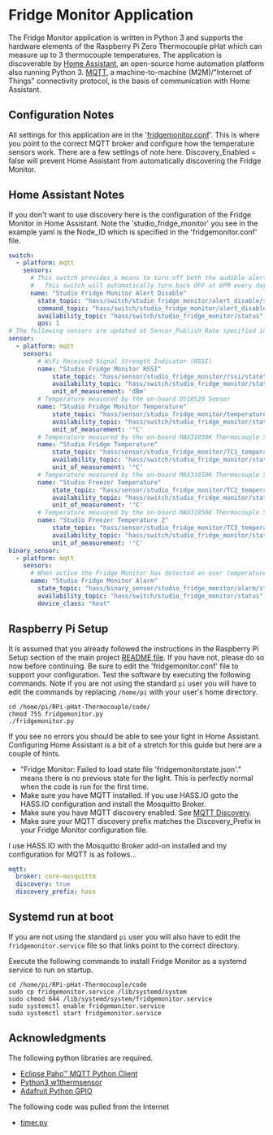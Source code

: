 # Fridge Monitor Application

The Fridge Monitor application is written in Python 3 and supports the hardware elements of the Raspberry Pi Zero Thermocouple pHat which can measure up to 3 thermocouple temperatures. The application is discoverable by [Home Assistant](https://home-assistant.io/), an open-source home automation platform also running Python 3. [MQTT](http://mqtt.org/), a machine-to-machine (M2M)/"Internet of Things" connectivity protocol, is the basis of communication with Home Assistant.

## Configuration Notes
All settings for this application are in the '[fridgemonitor.conf](fridgemonitor.conf)'. This is where you point to the correct MQTT broker and configure how the temperature sensors work. There are a few settings of note here. Discovery_Enabled = false will prevent Home Assistant from automatically discovering the Fridge Monitor.

## Home Assistant Notes

If you don't want to use discovery here is the configuration of the Fridge Monitor in Home Assistant. Note the 'studio_fridge_monitor' you see in the example yaml is the Node_ID which is specified in the 'fridgemonitor.conf' file.

```yaml
switch:
  - platform: mqtt
    sensors:
      # This switch provides a means to turn off both the audible alert and alarm boolean_sensor
      #   This switch will automatically turn back OFF at 6PM every day.
      name: "Studio Fridge Monitor Alert Disable"
        state_topic: "hass/switch/studio_fridge_monitor/alert_disable/state"
        command_topic: "hass/switch/studio_fridge_monitor/alert_disable/set"
        availability_topic: "hass/switch/studio_fridge_monitor/status"
        qos: 1
# The following sensors are updated at Sensor_Publish_Rate specified in the frigdemonitor.conf file
sensor:
  - platform: mqtt
    sensors:
        # WiFi Received Signal Strength Indicator (RSSI)
        name: "Studio Fridge Monitor RSSI"
            state_topic: "hass/sensor/studio_fridge_monitor/rssi/state"
            availability_topic: "hass/switch/studio_fridge_monitor/status"
            unit_of_measurement: 'dBm'
        # Temperature measured by the on-board DS18S20 Sensor
        name: "Studio Fridge Monitor Temperature"
            state_topic: "hass/sensor/studio_fridge_monitor/temperature/state"
            availability_topic: "hass/switch/studio_fridge_monitor/status"
            unit_of_measurement: '°C'
        # Temperature measured by the on-board MAX31850K Thermocouple Sensor (TC1)
        name: "Studio Fridge Temperature"
            state_topic: "hass/sensor/studio_fridge_monitor/TC1_temperature/state"
            availability_topic: "hass/switch/studio_fridge_monitor/status"
            unit_of_measurement: '°C'
        # Temperature measured by the on-board MAX31850K Thermocouple Sensor (TC2)
        name: "Studio Freezer Temperature"
            state_topic: "hass/sensor/studio_fridge_monitor/TC2_temperature/state"
            availability_topic: "hass/switch/studio_fridge_monitor/status"
            unit_of_measurement: '°C'
        # Temperature measured by the on-board MAX31850K Thermocouple Sensor (TC3)
        name: "Studio Freezer Temperature 2"
            state_topic: "hass/sensor/studio_fridge_monitor/TC3_temperature/state"
            availability_topic: "hass/switch/studio_fridge_monitor/status"
            unit_of_measurement: '°C'
binary_sensor:
  - platform: mqtt
    sensors:
      # When active the Fridge Monitor has detected an over temperature condition
      name: "Studio Fridge Monitor Alarm"
        state_topic: "hass/binary_sensor/studio_fridge_monitor/alarm/state"
        availability_topic: "hass/switch/studio_fridge_monitor/status"
        device_class: "heat"
```

## Raspberry Pi Setup

It is assumed that you already followed the instructions in the Raspberry Pi Setup section of the main project [README file](../README.md). If you have not, please do so now before continuing. Be sure to edit the 'fridgemonitor.conf' file to support your configuration. Test the software by executing the following commands. Note if you are not using the standard `pi` user you will have to edit the commands by replacing `/home/pi` with your user's home directory.

```text
cd /home/pi/RPi-pHat-Thermocouple/code/
chmod 755 fridgemonitor.py
./fridgemonitor.py
```

If you see no errors you should be able to see your light in Home Assistant. Configuring Home Assistant is a bit of a stretch for this guide but here are a couple of hints.

* "Fridge Monitor: Failed to load state file 'fridgemonitorstate.json'." means there is no previous state for the light. This is perfectly normal when the code is run for the first time.
* Make sure you have MQTT installed. If you use HASS.IO goto the HASS.IO configuration and install the Mosquitto Broker.
* Make sure you have MQTT discovery enabled. See [MQTT Discovery](https://home-assistant.io/docs/mqtt/discovery/).
* Make sure your MQTT discovery prefix matches the Discovery_Prefix in your Fridge Monitor configuration file.

I use HASS.IO with the Mosquitto Broker add-on installed and my configuration for MQTT is as follows...

```yaml
mqtt:
  broker: core-mosquitto
  discovery: true
  discovery_prefix: hass
```

## Systemd run at boot

If you are not using the standard `pi` user you will also have to edit the `fridgemonitor.service` file so that links point to the correct directory.

Execute the following commands to install Fridge Monitor as a systemd service to run on startup.

```text
cd /home/pi/RPi-pHat-Thermocouple/code
sudo cp fridgemonitor.service /lib/systemd/system
sudo chmod 644 /lib/systemd/system/fridgemonitor.service
sudo systemctl enable fridgemonitor.service
sudo systemctl start fridgemonitor.service
```

## Acknowledgments

The following python libraries are required.

* [Eclipse Paho™ MQTT Python Client](https://github.com/eclipse/paho.mqtt.python)
* [Python3 w1thermsensor](https://github.com/timofurrer/w1thermsensor)
* [Adafruit Python GPIO](https://github.com/adafruit/Adafruit_Python_GPIO)

The following code was pulled from the Internet

* [timer.py](https://github.com/jalmeroth/homie-python/blob/master/homie/timer.py)
